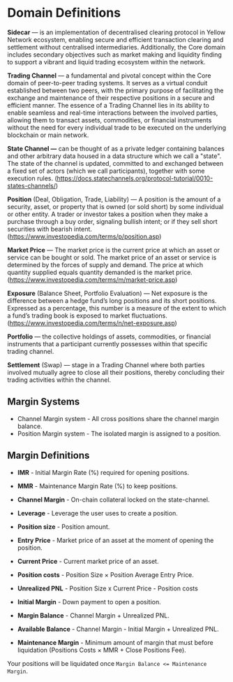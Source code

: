 # Domain Definitions

**Sidecar** — is an implementation of decentralised clearing protocol in Yellow Network ecosystem, enabling secure and efficient transaction clearing and settlement without centralised intermediaries. Additionally, the Core domain includes secondary objectives such as market making and liquidity finding to support a vibrant and liquid trading ecosystem within the network.

**Trading Channel** —  a fundamental and pivotal concept within the Core domain of peer-to-peer trading systems. It serves as a virtual conduit established between two peers, with the primary purpose of facilitating the exchange and maintenance of their respective positions in a secure and efficient manner. The essence of a Trading Channel lies in its ability to enable seamless and real-time interactions between the involved parties, allowing them to transact assets, commodities, or financial instruments without the need for every individual trade to be executed on the underlying blockchain or main network.

**State Channel —** can be thought of as a private ledger containing balances and other arbitrary data housed in a data structure which we call a "state". The state of the channel is updated, committed to and exchanged between a fixed set of actors (which we call participants), together with some execution rules. (https://docs.statechannels.org/protocol-tutorial/0010-states-channels/)

**Position** (Deal, Obligation, Trade, Liability) — A position is the amount of a security, asset, or property that is owned (or sold short) by some individual or other entity. A trader or investor takes a position when they make a purchase through a buy order, signaling bullish intent; or if they sell short securities with bearish intent. (https://www.investopedia.com/terms/p/position.asp)

**Market Price** — The market price is the current price at which an asset or service can be bought or sold. The market price of an asset or service is determined by the forces of supply and demand. The price at which quantity supplied equals quantity demanded is the market price. (https://www.investopedia.com/terms/m/market-price.asp)

**Exposure** (Balance Sheet, Portfolio Evaluation) — Net exposure is the difference between a hedge fund’s long positions and its short positions. Expressed as a percentage, this number is a measure of the extent to which a fund’s trading book is exposed to market fluctuations. (https://www.investopedia.com/terms/n/net-exposure.asp)

**Portfolio** — the collective holdings of assets, commodities, or financial instruments that a participant currently possesses within that specific trading channel.

**Settlement** (Swap) — stage in a Trading Channel where both parties involved mutually agree to close all their positions, thereby concluding their trading activities within the channel.

## Margin Systems

- Channel Margin system - All cross positions share the channel margin balance.
- Position Margin system - The isolated margin is assigned to a position.

## Margin Definitions

- **IMR** - Initial Margin Rate (%) required for opening positions.

- **MMR** - Maintenance Margin Rate (%) to keep positions.

- **Channel Margin** - On-chain collateral locked on the state-channel.

- **Leverage** - Leverage the user uses to create a position.

- **Position size** - Position amount.

- **Entry Price** - Market price of an asset at the moment of opening the position.

- **Current Price** - Current market price of an asset.

- **Position costs** - Position Size × Position Average Entry Price.

- **Unrealized PNL** - Position Size x Current Price - Position costs

- **Initial Margin** - Down payment to open a position.

- **Margin Balance** - Channel Margin + Unrealized PNL.

- **Available Balance** - Channel Margin - Initial Margin + Unrealized PNL.

- **Maintenance Margin** - Minimum amount of margin that must before liquidation (Positions Costs × MMR + Close Positions Fee).

Your positions will be liquidated once ```Margin Balance <= Maintenance Margin```.